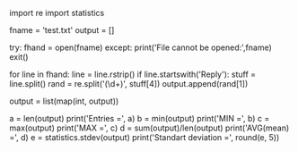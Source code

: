 import re
import statistics

fname = 'test.txt'
output = []

try:
    fhand = open(fname)
except:
    print('File cannot be opened:',fname)
    exit()

for line in fhand:
    line = line.rstrip()
    if line.startswith('Reply'):
        stuff = line.split()
        rand = re.split('(\d+)', stuff[4])
        output.append(rand[1])

output = list(map(int, output))

a = len(output)
print('Entries =', a)
b = min(output)
print('MIN =', b)
c = max(output)
print('MAX =', c)
d = sum(output)/len(output)
print('AVG(mean) =', d)
e = statistics.stdev(output)
print('Standart deviation =', round(e, 5))

